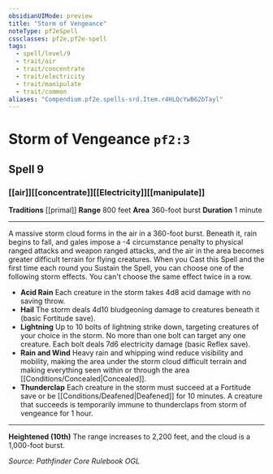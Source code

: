 ```yaml
---
obsidianUIMode: preview
title: "Storm of Vengeance"
noteType: pf2eSpell
cssclasses: pf2e,pf2e-spell
tags:
  - spell/level/9
  - trait/air
  - trait/concentrate
  - trait/electricity
  - trait/manipulate
  - trait/common
aliases: "Compendium.pf2e.spells-srd.Item.r4HLQcYwB62bTayl" 
---
```

# Storm of Vengeance  `pf2:3`  
## Spell 9
### [[air]][[concentrate]][[Electricity]][[manipulate]]
**Traditions** [[primal]]
**Range** 800 feet
**Area** 360-foot burst
**Duration** 1 minute
* * * 
A massive storm cloud forms in the air in a 360-foot burst. Beneath it, rain begins to fall, and gales impose a -4 circumstance penalty to physical ranged attacks and weapon ranged attacks, and the air in the area becomes greater difficult terrain for flying creatures. When you Cast this Spell and the first time each round you Sustain the Spell, you can choose one of the following storm effects. You can't choose the same effect twice in a row.

*   **Acid Rain** Each creature in the storm takes 4d8 acid damage with no saving throw.
*   **Hail** The storm deals 4d10 bludgeoning damage to creatures beneath it (basic Fortitude save).
*   **Lightning** Up to 10 bolts of lightning strike down, targeting creatures of your choice in the storm. No more than one bolt can target any one creature. Each bolt deals 7d6 electricity damage (basic Reflex save).
*   **Rain and Wind** Heavy rain and whipping wind reduce visibility and mobility, making the area under the storm cloud difficult terrain and making everything seen within or through the area [[Conditions/Concealed|Concealed]].
*   **Thunderclap** Each creature in the storm must succeed at a Fortitude save or be [[Conditions/Deafened|Deafened]] for 10 minutes. A creature that succeeds is temporarily immune to thunderclaps from storm of vengeance for 1 hour.

* * *

**Heightened (10th)** The range increases to 2,200 feet, and the cloud is a 1,000-foot burst.

*Source: Pathfinder Core Rulebook*
*OGL*
